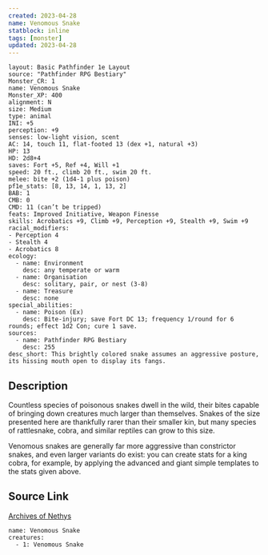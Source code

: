 ```yaml
---
created: 2023-04-28
name: Venomous Snake
statblock: inline
tags: [monster]
updated: 2023-04-28
---
```

```statblock
layout: Basic Pathfinder 1e Layout
source: "Pathfinder RPG Bestiary"
Monster_CR: 1
name: Venomous Snake
Monster_XP: 400
alignment: N
size: Medium
type: animal
INI: +5
perception: +9
senses: low-light vision, scent
AC: 14, touch 11, flat-footed 13 (dex +1, natural +3)
HP: 13
HD: 2d8+4
saves: Fort +5, Ref +4, Will +1
speed: 20 ft., climb 20 ft., swim 20 ft.
melee: bite +2 (1d4-1 plus poison)
pf1e_stats: [8, 13, 14, 1, 13, 2]
BAB: 1
CMB: 0
CMD: 11 (can’t be tripped)
feats: Improved Initiative, Weapon Finesse
skills: Acrobatics +9, Climb +9, Perception +9, Stealth +9, Swim +9
racial_modifiers:
- Perception 4
- Stealth 4
- Acrobatics 8
ecology:
  - name: Environment
    desc: any temperate or warm
  - name: Organisation
    desc: solitary, pair, or nest (3-8)
  - name: Treasure
    desc: none
special_abilities:
  - name: Poison (Ex)
    desc: Bite-injury; save Fort DC 13; frequency 1/round for 6 rounds; effect 1d2 Con; cure 1 save.
sources:
  - name: Pathfinder RPG Bestiary
    desc: 255
desc_short: This brightly colored snake assumes an aggressive posture, its hissing mouth open to display its fangs.
```
## Description
Countless species of poisonous snakes dwell in the wild, their bites capable of bringing down creatures much larger than themselves. Snakes of the size presented here are thankfully rarer than their smaller kin, but many species of rattlesnake, cobra, and similar reptiles can grow to this size.

Venomous snakes are generally far more aggressive than constrictor snakes, and even larger variants do exist: you can create stats for a king cobra, for example, by applying the advanced and giant simple templates to the stats given above.
## Source Link
[Archives of Nethys](https://aonprd.com/MonsterDisplay.aspx?ItemName=Venomous%20Snake)
```encounter-table
name: Venomous Snake
creatures:
  - 1: Venomous Snake
```
